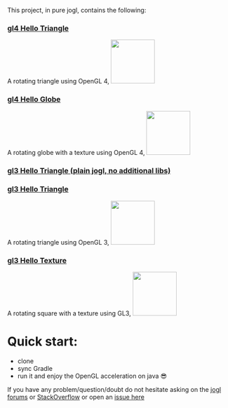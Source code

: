 This project, in pure jogl, contains the following:

### [gl4 Hello Triangle](https://github.com/java-opengl-labs/helloTriangle/blob/master/src/main/java/gl4/HelloTriangle.java)

A rotating triangle using OpenGL 4, <a href="url"><img src="http://i.imgur.com/TwaAkzc.png" width="100" ></a> 

### [gl4 Hello Globe](https://github.com/java-opengl-labs/helloTriangle/blob/master/src/main/java/gl4/HelloGlobe.java)

A rotating globe with a texture using OpenGL 4, <a href="url"><img src="http://i.imgur.com/0NqgdcP.png" width="100" ></a> 

### [gl3 Hello Triangle (plain jogl, no additional libs)](https://github.com/java-opengl-labs/helloTriangle/blob/master/src/main/java/gl3/HelloTriangleSimple.java)
 
### [gl3 Hello Triangle](https://github.com/java-opengl-labs/helloTriangle/blob/master/src/main/java/gl3/HelloTriangle.java) 

A rotating triangle using OpenGL 3, <a href="url"><img src="http://i.imgur.com/i22AI9I.png" width="100" ></a>

### [gl3 Hello Texture](https://github.com/java-opengl-labs/helloTriangle/blob/master/src/main/java/gl3/HelloTexture.java)

A rotating square with a texture using GL3, <a href="url"><img src="http://i.imgur.com/HbnqqX5.png" width="100" ></a> 

# Quick start:

* clone
* sync Gradle
* run it and enjoy the OpenGL acceleration on java  :sunglasses:

If you have any problem/question/doubt do not hesitate asking on the [jogl forums](http://forum.jogamp.org/) or [StackOverflow](http://stackoverflow.com/) or open an [issue here](https://github.com/elect86/helloTriangle/issues)